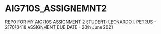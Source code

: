 # AIG710S_ASSIGNEMNT2
REPO FOR MY AIG710S ASSIGNMENT 2
STUDENT: LEONARDO I. PETRUS - 217070418
ASSIGNMENT DUE DATE - 20th June 2021

